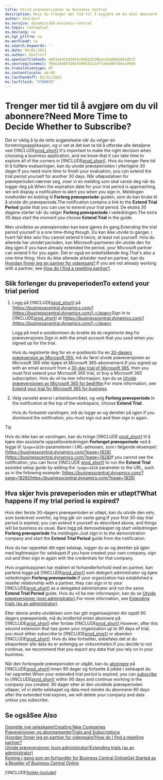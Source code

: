 ```yaml
---
title: Utvid prøveversjonen av Business Central
description: Hvis du trenger mer tid til å avgjøre om du skal abonnere på Dynamics 365 Business Central, kan du utvide prøveversjonen én gang. Finn ut mer om alternativene.
author: bholtorf
ms.service: dynamics365-business-central
ms.topic: conceptual
ms.devlang: na
ms.tgt_pltfrm: na
ms.workload: na
ms.search.keywords: ''
ms.date: 04/01/2021
ms.author: bholtorf
ms.openlocfilehash: a061eb42342859cb6b2d138bee2ba0b6b881d517
ms.sourcegitcommit: 766e2840fd16efb901d211d7fa64d96766ac99d9
ms.translationtype: HT
ms.contentlocale: nb-NO
ms.lasthandoff: 03/31/2021
ms.locfileid: "5780035"
---
```

# <a name="need-more-time-to-decide-whether-to-subscribe"></a><span data-ttu-id="8cf0e-104">Trenger mer tid til å avgjøre om du vil abonnere?</span><span class="sxs-lookup"><span data-stu-id="8cf0e-104">Need More Time to Decide Whether to Subscribe?</span></span>

<span data-ttu-id="8cf0e-105">Det er viktig å ta de rette avgjørelsene når du velger en forretningsapplikasjon, og vi vet at det kan ta tid å utforske alle detaljene ved [!INCLUDE[prod_short](includes/prod_short.md)].</span><span class="sxs-lookup"><span data-stu-id="8cf0e-105">It's important to make the right decision when choosing a business application, and we know that it can take time to explore all of the corners in [!INCLUDE[prod_short](includes/prod_short.md)].</span></span> <span data-ttu-id="8cf0e-106">Hvis du trenger flere tid til å fullføre evalueringen, kan du utvide prøveperioden i ytterligere 30 dager.</span><span class="sxs-lookup"><span data-stu-id="8cf0e-106">If you need more time to finish your evaluation, you can extend the trial period yourself for another 30 days.</span></span> <span data-ttu-id="8cf0e-107">Når utløpsdatoen for prøveperioden nærmer seg, viser vi en melding som skal varsle deg når du logger deg på.</span><span class="sxs-lookup"><span data-stu-id="8cf0e-107">When the expiration date for your trial period is approaching, we will display a notification to alert you when you sign in.</span></span> <span data-ttu-id="8cf0e-108">Meldingen inneholder en kobling til **Forleng prøveperiode**-guiden, som du kan bruke til å utvide din prøveperiode.</span><span class="sxs-lookup"><span data-stu-id="8cf0e-108">The notification contains a link to the **Extend Trial Period** guide that you can use to extend your trial period.</span></span> <span data-ttu-id="8cf0e-109">De ekstra 30 dagene starter når du velger **Forleng prøveperiode** i veiledningen.</span><span class="sxs-lookup"><span data-stu-id="8cf0e-109">The extra 30 days start the moment you choose **Extend Trial** in the guide.</span></span>

<span data-ttu-id="8cf0e-110">Men utvidelse av prøveperioden kan bare gjøres én gang.</span><span class="sxs-lookup"><span data-stu-id="8cf0e-110">Extending the trial period yourself is a one time-thing though.</span></span> <span data-ttu-id="8cf0e-111">Du kan ikke utvide to ganger, i hvert fall ikke selv.</span><span class="sxs-lookup"><span data-stu-id="8cf0e-111">You cannot extend it twice, at least not yourself.</span></span> <span data-ttu-id="8cf0e-112">Hvis du allerede har utvidet perioden, kan Microsoft-partneren din utvide den for deg igjen.</span><span class="sxs-lookup"><span data-stu-id="8cf0e-112">If you have already extended the period, your Microsoft partner can extend it for you again.</span></span> <span data-ttu-id="8cf0e-113">Det er også en enkeltstående ting.</span><span class="sxs-lookup"><span data-stu-id="8cf0e-113">That's also a one-time thing.</span></span> <span data-ttu-id="8cf0e-114">Hvis du ikke allerede arbeider med en partner, kan du [Hvordan finner jeg en partner for videresalg?](across-faq.md#findpartner).</span><span class="sxs-lookup"><span data-stu-id="8cf0e-114">If you are not already working with a partner, see [How do I find a reselling partner?](across-faq.md#findpartner).</span></span>  

## <a name="to-extend-your-trial-period"></a><span data-ttu-id="8cf0e-115">Slik forlenger du prøveperioden</span><span class="sxs-lookup"><span data-stu-id="8cf0e-115">To extend your trial period</span></span>

1. <span data-ttu-id="8cf0e-116">Logg på [!INCLUDE[prod_short](includes/prod_short.md)] på [https://businesscentral.dynamics.com/](https://businesscentral.dynamics.com/).</span><span class="sxs-lookup"><span data-stu-id="8cf0e-116">Sign in to [!INCLUDE[prod_short](includes/prod_short.md)] at [https://businesscentral.dynamics.com/](https://businesscentral.dynamics.com/).</span></span>

    <span data-ttu-id="8cf0e-117">Logg på med e-postkontoen du brukte da du registrerte deg for prøveversjonen.</span><span class="sxs-lookup"><span data-stu-id="8cf0e-117">Sign in with the email account that you used when you signed up for the trial.</span></span>  

    <span data-ttu-id="8cf0e-118">Hvis du registrerte deg for en e-postkonto fra en [30-dagers prøveversjon av Microsoft 365](/microsoft-365/commerce/sign-up-for-office-365-trial), må du først utvide prøveversjonen av Microsoft 365 eller kjøpe et Microsoft 365-abonnement.</span><span class="sxs-lookup"><span data-stu-id="8cf0e-118">If you signed up with an email account from a [30-day trial of Microsoft 365](/microsoft-365/commerce/sign-up-for-office-365-trial), then you must first extend your Microsoft 365 trial, or buy a Microsoft 365 subscription.</span></span> <span data-ttu-id="8cf0e-119">Hvis du vil ha mer informasjon, kan du se [Utvide prøveversjonen av Microsoft 365 for bedrifter](/microsoft-365/commerce/extend-your-trial).</span><span class="sxs-lookup"><span data-stu-id="8cf0e-119">For more information, see [Extend your trial for Microsoft 365 for business](/microsoft-365/commerce/extend-your-trial).</span></span>
2. <span data-ttu-id="8cf0e-120">Velg varselet øverst i arbeidsområdet, og velg **Forleng prøveperiode**.</span><span class="sxs-lookup"><span data-stu-id="8cf0e-120">In the notification at the top of the workspace, choose **Extend Trial**.</span></span>

    <span data-ttu-id="8cf0e-121">Hvis du forkastet varslingen, må du logge av og deretter på igjen.</span><span class="sxs-lookup"><span data-stu-id="8cf0e-121">If you dismissed the notification, you must sign out and then sign in again.</span></span>

> [!TIP]
> <span data-ttu-id="8cf0e-122">Hvis du ikke kan se varslingen, kan du tvinge [!INCLUDE [prod_short](includes/prod_short.md)] til å kjøre den assisterte oppsettsveiledningen **Forlenget prøveperiode** ved å legge til ```?page=1828```-parameteren i URL-adressen, som i følgende eksempel: [https://businesscentral.dynamics.com/?page=1828](https://businesscentral.dynamics.com/?page=1828)</span><span class="sxs-lookup"><span data-stu-id="8cf0e-122">If you cannot see the notification, you can force [!INCLUDE [prod_short](includes/prod_short.md)] to run the **Extend Trial** assisted setup guide by adding the ```?page=1828``` parameter to the URL, such as in the following example: [https://businesscentral.dynamics.com/?page=1828](https://businesscentral.dynamics.com/?page=1828)</span></span>

## <a name="what-happens-if-my-trial-period-is-expired"></a><span data-ttu-id="8cf0e-123">Hva skjer hvis prøveperioden min er utløpt?</span><span class="sxs-lookup"><span data-stu-id="8cf0e-123">What happens if my trial period is expired?</span></span>

<span data-ttu-id="8cf0e-124">Hvis den første 30-dagers prøveperioden er utløpt, kan du utvide den selv, som beskrevet ovenfor, og ting går sin vante gang.</span><span class="sxs-lookup"><span data-stu-id="8cf0e-124">If your first 30-day trial period is expired, you can extend it yourself as described above, and things will be business as usual.</span></span> <span data-ttu-id="8cf0e-125">Bare logg på demoselskapet og start veiledningen **Forleng prøveperiode** fra meldingen.</span><span class="sxs-lookup"><span data-stu-id="8cf0e-125">Just sign in to the demonstration company and start the **Extend Trial Period** guide from the notification.</span></span>  

<span data-ttu-id="8cf0e-126">Hvis du har opprettet ditt eget selskap, logger du av og deretter på igjen med legitimasjon for selskapet.</span><span class="sxs-lookup"><span data-stu-id="8cf0e-126">If you have created your own company, sign out and then sign in again with the credentials for that company.</span></span>  

<span data-ttu-id="8cf0e-127">Hvis organisasjonen har etablert et forhandlerforhold med en partner, kan partene logge på [!INCLUDE[prod_short](includes/prod_short.md)] som delegert administrator og kjøre veiledningen **Forleng prøveperiode**.</span><span class="sxs-lookup"><span data-stu-id="8cf0e-127">If your organization has established a reseller relationship with a partner, they can sign in to your [!INCLUDE[prod_short](includes/prod_short.md)] as a delegated administrator and run the same **Extend Trial Period** guide.</span></span> <span data-ttu-id="8cf0e-128">Hvis du vil ha mer informasjon, kan du se [Utvide prøveversjoner (som administrator)](/dynamics365/business-central/dev-itpro/administration/tenant-administration#extending-trials).</span><span class="sxs-lookup"><span data-stu-id="8cf0e-128">For more information, see [Extending trials (as an administrator)](/dynamics365/business-central/dev-itpro/administration/tenant-administration#extending-trials).</span></span>  

<span data-ttu-id="8cf0e-129">Etter denne andre utvidelsen som har gitt organisasjonen din opptil 90 dagers prøveperiode, må du imidlertid enten abonnere på [!INCLUDE[prod_short](includes/prod_short.md)] eller forlate [!INCLUDE[prod_short](includes/prod_short.md)].</span><span class="sxs-lookup"><span data-stu-id="8cf0e-129">However, after this second extension that has given your organization up to 90 days of trial, you must either subscribe to [!INCLUDE[prod_short](includes/prod_short.md)] or abandon [!INCLUDE[prod_short](includes/prod_short.md)].</span></span> <span data-ttu-id="8cf0e-130">Hvis du ikke fortsetter, anbefales det at du eksporterer alle data du er avhengig av virksomheten.</span><span class="sxs-lookup"><span data-stu-id="8cf0e-130">If you decide to not continue, we recommend that you export any data that you rely on in your business.</span></span>

<span data-ttu-id="8cf0e-131">Når den forlengede prøveperioden er utgått, kan du [abonnere](https://go.microsoft.com/fwlink/?linkid=828659) på [!INCLUDE[prod_short](includes/prod_short.md)] innen 90 dager og fortsette å jobbe i selskapet du har opprettet.</span><span class="sxs-lookup"><span data-stu-id="8cf0e-131">When your extended trial period is expired, you can [subscribe](https://go.microsoft.com/fwlink/?linkid=828659) to [!INCLUDE[prod_short](includes/prod_short.md)] within 90 days and continue working in the company you created.</span></span> <span data-ttu-id="8cf0e-132">90 dager etter at den utvidede prøveperioden utløper, vil vi slette selskapet og data med mindre du abonnerer.</span><span class="sxs-lookup"><span data-stu-id="8cf0e-132">90 days after the extended trial expires, we will delete your company and data unless you subscribe.</span></span>  

## <a name="see-also"></a><span data-ttu-id="8cf0e-133">Se også</span><span class="sxs-lookup"><span data-stu-id="8cf0e-133">See Also</span></span>

[<span data-ttu-id="8cf0e-134">Opprette nye seleskaper</span><span class="sxs-lookup"><span data-stu-id="8cf0e-134">Creating New Companies</span></span>](about-new-company.md)  
[<span data-ttu-id="8cf0e-135">Prøveversjoner og abonnementer</span><span class="sxs-lookup"><span data-stu-id="8cf0e-135">Trials and Subscriptions</span></span>](across-preview.md)  
[<span data-ttu-id="8cf0e-136">Hvordan finner jeg en partner for videresalg?</span><span class="sxs-lookup"><span data-stu-id="8cf0e-136">How do I find a reselling partner?</span></span>](across-faq.md#findpartner)  
[<span data-ttu-id="8cf0e-137">Utvide prøveversjoner (som administrator)</span><span class="sxs-lookup"><span data-stu-id="8cf0e-137">Extending trials (as an administrator)</span></span>](/dynamics365/business-central/dev-itpro/administration/tenant-administration#extending-trials)  
[<span data-ttu-id="8cf0e-138">Komme i gang som en forhandler for Business Central Online</span><span class="sxs-lookup"><span data-stu-id="8cf0e-138">Get Started as a Reseller of Business Central Online</span></span>](/dynamics365/business-central/dev-itpro/administration/get-started-online)  


[!INCLUDE[footer-include](includes/footer-banner.md)]